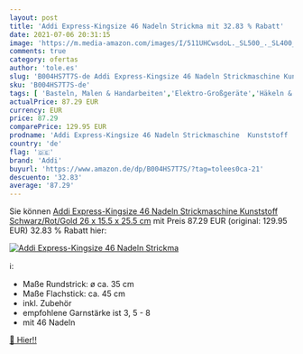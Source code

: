 ```yaml
---
layout: post
title: 'Addi Express-Kingsize 46 Nadeln Strickma mit 32.83 % Rabatt'
date: 2021-07-06 20:31:15
image: 'https://m.media-amazon.com/images/I/511UHCwsdoL._SL500_._SL400_.jpg'
comments: true
category: ofertas
author: 'tole.es'
slug: 'B004HS7T7S-de Addi Express-Kingsize 46 Nadeln Strickmaschine Kunststoff...'
sku: 'B004HS7T7S-de'
tags: [ 'Basteln, Malen & Handarbeiten','Elektro-Großgeräte','Häkeln & Stricken','Küche, Haushalt & Wohnen','Stricken','Stricknadeln','addi', ]
actualPrice: 87.29 EUR
currency: EUR
price: 87.29
comparePrice: 129.95 EUR
prodname: 'Addi Express-Kingsize 46 Nadeln Strickmaschine  Kunststoff  Schwarz/Rot/Gold  26 x 15.5 x 25.5 cm'
country: 'de'
flag: '🇩🇪'
brand: 'Addi'
buyurl: 'https://www.amazon.de/dp/B004HS7T7S/?tag=tolees0ca-21'
descuento: '32.83'
average: '87.29'
---
```


Sie können [Addi Express-Kingsize 46 Nadeln Strickmaschine  Kunststoff  Schwarz/Rot/Gold  26 x 15.5 x 25.5 cm](https://www.amazon.de/dp/B004HS7T7S/?tag=tolees0ca-21) mit Preis 87.29 EUR (original: 129.95 EUR) 32.83 % Rabatt hier:

[![Addi Express-Kingsize 46 Nadeln Strickma](https://m.media-amazon.com/images/I/511UHCwsdoL._SL500_._SL400_.jpg)](https://www.amazon.de/dp/B004HS7T7S/?tag=tolees0ca-21)

ℹ️:

- Maße Rundstrick: ø ca. 35 cm
- Maße Flachstick: ca. 45 cm
- inkl. Zubehör
- empfohlene Garnstärke ist 3, 5 - 8
- mit 46 Nadeln

[🛒 Hier!!](https://www.amazon.de/dp/B004HS7T7S/?tag=tolees0ca-21)
